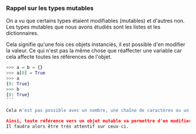 ### Rappel sur les types mutables

On a vu que certains types étaient modifiables (mutables) et d'autres non.
Les types mutables que nous avons étudiés sont les listes et les dictionnaires.

Cela signifie qu'une fois ces objets instanciés, il est possible d'en modifier la valeur.
Ce qui n'est pas la même chose que réaffecter une variable car cela affecte toutes les références de l'objet.

````python
>>> a = b = {}
>>> a[0] = True
>>> a
{0: True}
>>> b
{0: True}
```

Cela n'est pas possible avec un nombre, une chaîne de caractères ou un tuple.

Ainsi, toute référence vers un objet mutable va permettre d'en modifier le contenu, ce sera donc le cas aussi pour ces objets passés en arguments à des fonctions.
Il faudra alors être très attentif sur ceux-ci.
